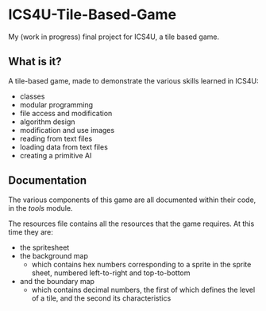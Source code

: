 # ICS4U-Tile-Based-Game

My (work in progress) final project for ICS4U, a tile based game.

## What is it?
A tile-based game, made to demonstrate the various skills learned in ICS4U:

 * classes
 * modular programming
 * file access and modification
 * algorithm design
 * modification and use images
 * reading from text files
 * loading data from text files
 * creating a primitive AI

## Documentation
The various components of this game are all documented within their code, in the *tools* module.

The resources file contains all the resources that the game requires. At this time they are:

 * the spritesheet
 * the background map
    * which contains hex numbers corresponding to a sprite in the sprite sheet, numbered left-to-right and top-to-bottom
 * and the boundary map
    * which contains decimal numbers, the first of which defines the level of a tile, and the second its characteristics
